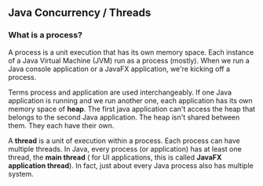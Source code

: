 ## Java Concurrency / Threads

### What is a process?
A process is a unit execution that has its own memory space. Each instance of a Java Virtual Machine (JVM) run as a process (mostly). When we run a Java console application or a JavaFX application, we're kicking off a process. 

Terms process and application are used interchangeably. If one Java application is running and we run another one, each application has its own memory space of **heap**. The first java application can't access the heap that belongs to the second Java application. The heap isn't shared between them. They each have their own.

A **thread** is a unit of execution within a process. Each process can have multiple threads. In Java, every process (or application) has at least one thread, the **main thread** ( for UI applications, this is called **JavaFX application thread**). In fact, just about every Java process also has multiple system.
